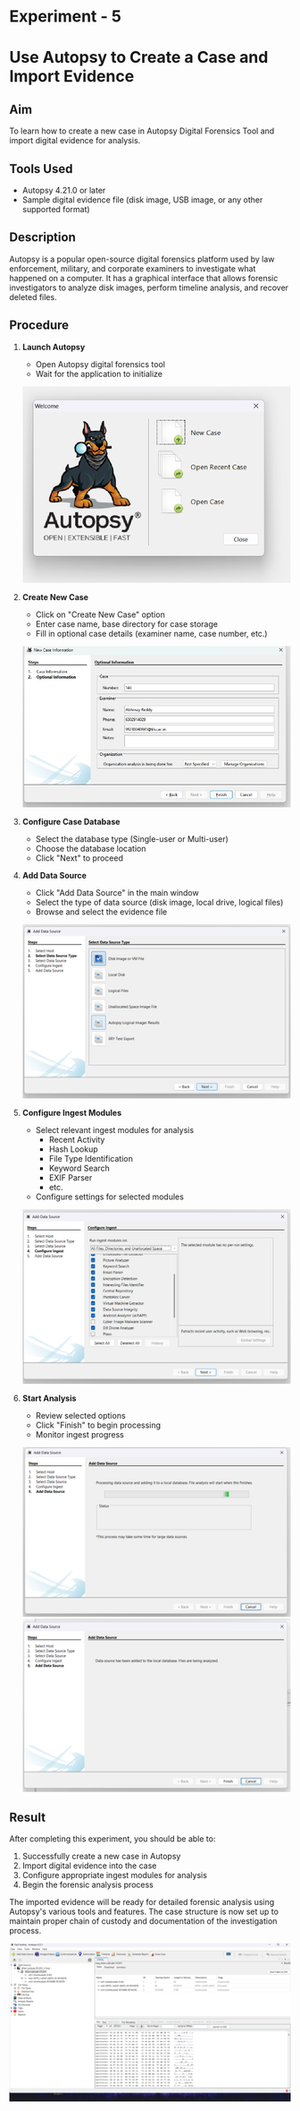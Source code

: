 # Experiment - 5
# Use Autopsy to Create a Case and Import Evidence

## Aim
To learn how to create a new case in Autopsy Digital Forensics Tool and import digital evidence for analysis.

## Tools Used
- Autopsy 4.21.0 or later
- Sample digital evidence file (disk image, USB image, or any other supported format)

## Description
Autopsy is a popular open-source digital forensics platform used by law enforcement, military, and corporate examiners to investigate what happened on a computer. It has a graphical interface that allows forensic investigators to analyze disk images, perform timeline analysis, and recover deleted files.

## Procedure

1. **Launch Autopsy**
   - Open Autopsy digital forensics tool
   - Wait for the application to initialize
   
   
   ![alt text](<Output Screenshot\Exp5\Screenshot 2025-10-23 193917.png>)
   

2. **Create New Case**
   - Click on "Create New Case" option
   - Enter case name, base directory for case storage
   - Fill in optional case details (examiner name, case number, etc.)
   
    ![alt text](<Output Screenshot\Exp5\Screenshot 2025-10-23 193953.jpg>)
 

3. **Configure Case Database**
   - Select the database type (Single-user or Multi-user)
   - Choose the database location
   - Click "Next" to proceed
 

4. **Add Data Source**
   - Click "Add Data Source" in the main window
   - Select the type of data source (disk image, local drive, logical files)
   - Browse and select the evidence file
   
   
   ![alt text](<Output Screenshot\Exp5\Screenshot 2025-10-23 194311.png>)
  

5. **Configure Ingest Modules**
   - Select relevant ingest modules for analysis
     - Recent Activity
     - Hash Lookup
     - File Type Identification
     - Keyword Search
     - EXIF Parser
     - etc.
   - Configure settings for selected modules
   
   
   ![alt text](<Output Screenshot\Exp5\Screenshot 2025-10-23 194505.png>)
   

6. **Start Analysis**
   - Review selected options
   - Click "Finish" to begin processing
   - Monitor ingest progress
   
   ![alt text](<Output Screenshot\Exp5\Screenshot 2025-10-23 194512.png>)
   ![alt text](<Output Screenshot\Exp5\Screenshot 2025-10-23 194545.png>)


## Result
After completing this experiment, you should be able to:
1. Successfully create a new case in Autopsy
2. Import digital evidence into the case
3. Configure appropriate ingest modules for analysis
4. Begin the forensic analysis process

The imported evidence will be ready for detailed forensic analysis using Autopsy's various tools and features. The case structure is now set up to maintain proper chain of custody and documentation of the investigation process.

![alt text](<Output Screenshot\Exp5\Screenshot 2025-10-23 210153.png>)

